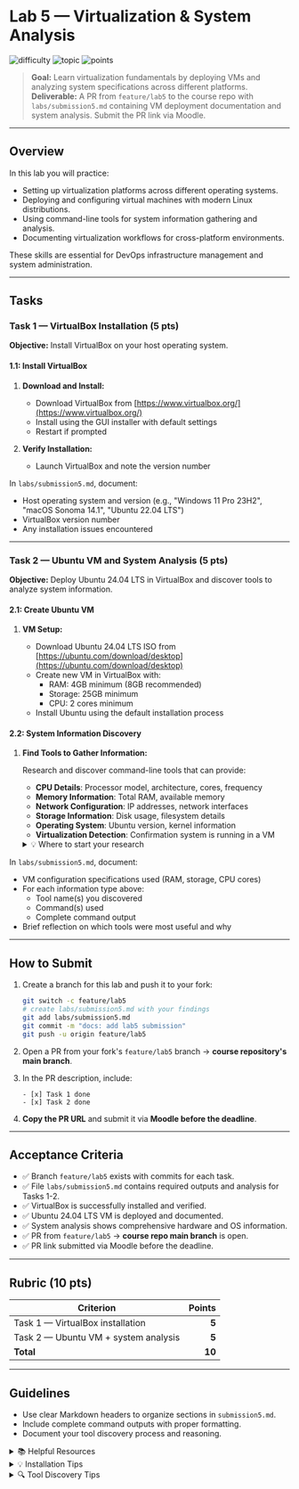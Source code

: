 # Lab 5 — Virtualization & System Analysis

![difficulty](https://img.shields.io/badge/difficulty-intermediate-yellow)
![topic](https://img.shields.io/badge/topic-Virtualization-blue)
![points](https://img.shields.io/badge/points-10-orange)

> **Goal:** Learn virtualization fundamentals by deploying VMs and analyzing system specifications across different platforms.
> **Deliverable:** A PR from `feature/lab5` to the course repo with `labs/submission5.md` containing VM deployment documentation and system analysis. Submit the PR link via Moodle.

---

## Overview

In this lab you will practice:
- Setting up virtualization platforms across different operating systems.
- Deploying and configuring virtual machines with modern Linux distributions.
- Using command-line tools for system information gathering and analysis.
- Documenting virtualization workflows for cross-platform environments.

These skills are essential for DevOps infrastructure management and system administration.

---

## Tasks

### Task 1 — VirtualBox Installation (5 pts)

**Objective:** Install VirtualBox on your host operating system.

#### 1.1: Install VirtualBox

1. **Download and Install:**

   - Download VirtualBox from [https://www.virtualbox.org/](https://www.virtualbox.org/)
   - Install using the GUI installer with default settings
   - Restart if prompted

2. **Verify Installation:**

   - Launch VirtualBox and note the version number

In `labs/submission5.md`, document:
- Host operating system and version (e.g., "Windows 11 Pro 23H2", "macOS Sonoma 14.1", "Ubuntu 22.04 LTS")
- VirtualBox version number
- Any installation issues encountered

---

### Task 2 — Ubuntu VM and System Analysis (5 pts)

**Objective:** Deploy Ubuntu 24.04 LTS in VirtualBox and discover tools to analyze system information.

#### 2.1: Create Ubuntu VM

1. **VM Setup:**

   - Download Ubuntu 24.04 LTS ISO from [https://ubuntu.com/download/desktop](https://ubuntu.com/download/desktop)
   - Create new VM in VirtualBox with:
     - RAM: 4GB minimum (8GB recommended)
     - Storage: 25GB minimum
     - CPU: 2 cores minimum
   - Install Ubuntu using the default installation process

#### 2.2: System Information Discovery

1. **Find Tools to Gather Information:**

   Research and discover command-line tools that can provide:
   - **CPU Details**: Processor model, architecture, cores, frequency
   - **Memory Information**: Total RAM, available memory
   - **Network Configuration**: IP addresses, network interfaces
   - **Storage Information**: Disk usage, filesystem details
   - **Operating System**: Ubuntu version, kernel information
   - **Virtualization Detection**: Confirmation system is running in a VM

   <details>
   <summary>💡 Where to start your research</summary>

   - Check `/proc` filesystem for hardware information
   - Explore standard Linux system commands
   - Look for commands starting with `ls`, `ip`, `df`, `free`, `uname`
   - Search for tools that can detect virtualization
   - Use `man` pages and `--help` flags to understand commands

   </details>

In `labs/submission5.md`, document:
- VM configuration specifications used (RAM, storage, CPU cores)
- For each information type above:
  - Tool name(s) you discovered
  - Command(s) used
  - Complete command output
- Brief reflection on which tools were most useful and why

---

## How to Submit

1. Create a branch for this lab and push it to your fork:

   ```bash
   git switch -c feature/lab5
   # create labs/submission5.md with your findings
   git add labs/submission5.md
   git commit -m "docs: add lab5 submission"
   git push -u origin feature/lab5
   ```

2. Open a PR from your fork's `feature/lab5` branch → **course repository's main branch**.

3. In the PR description, include:

   ```text
   - [x] Task 1 done
   - [x] Task 2 done
   ```

4. **Copy the PR URL** and submit it via **Moodle before the deadline**.

---

## Acceptance Criteria

- ✅ Branch `feature/lab5` exists with commits for each task.
- ✅ File `labs/submission5.md` contains required outputs and analysis for Tasks 1-2.
- ✅ VirtualBox is successfully installed and verified.
- ✅ Ubuntu 24.04 LTS VM is deployed and documented.
- ✅ System analysis shows comprehensive hardware and OS information.
- ✅ PR from `feature/lab5` → **course repo main branch** is open.
- ✅ PR link submitted via Moodle before the deadline.

---

## Rubric (10 pts)

| Criterion                                      | Points |
| ---------------------------------------------- | -----: |
| Task 1 — VirtualBox installation              |   **5** |
| Task 2 — Ubuntu VM + system analysis          |   **5** |
| **Total**                                      |  **10** |

---

## Guidelines

- Use clear Markdown headers to organize sections in `submission5.md`.
- Include complete command outputs with proper formatting.
- Document your tool discovery process and reasoning.

<details>
<summary>📚 Helpful Resources</summary>

- [VirtualBox Documentation](https://www.virtualbox.org/wiki/Documentation)
- [Ubuntu Server Guide](https://ubuntu.com/server/docs)
- [Linux Command Line Basics](https://ubuntu.com/tutorials/command-line-for-beginners)

</details>

<details>
<summary>💡 Installation Tips</summary>

1. Download software only from official websites.
2. Use default installation settings unless you have specific requirements.
3. Ensure your host system has sufficient resources before creating VMs.
4. Enable virtualization in BIOS/UEFI if VM performance is poor.

</details>

<details>
<summary>🔍 Tool Discovery Tips</summary>

1. Start with built-in Linux commands before installing additional packages.
2. Use package managers (apt) to search for system information tools.
3. Test multiple tools and compare their outputs.
4. Document which tools provide the most useful information.

</details>